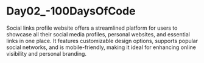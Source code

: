 # Day02_-100DaysOfCode
Social links profile website offers a streamlined platform for users to showcase all their social media profiles, personal websites, and essential links in one place. It features customizable design options, supports popular social networks, and is mobile-friendly, making it ideal for enhancing online visibility and personal branding.
